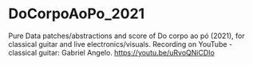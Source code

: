 # DoCorpoAoPo_2021
Pure Data patches/abstractions and score of Do corpo ao pó (2021), for classical guitar and live electronics/visuals.  Recording on YouTube - classical guitar: Gabriel Angelo.  https://youtu.be/uRvoQNiCDIo
